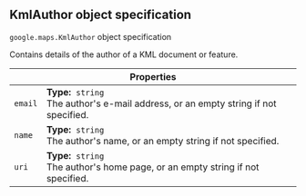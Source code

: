 <h2 id="KmlAuthor">
KmlAuthor
object specification
</h2><p>
<code><span itemprop="path">google.maps</span>.<span itemprop="name">KmlAuthor</span></code>
object specification
</p><p>Contains details of the author of a KML document or feature.</p><table class="properties responsive" summary="object KmlAuthor - Properties">
<thead>
<tr><th colspan="2">Properties</th>
</tr></thead>
<tbody>
<tr>
<td><code>email</code></td>
<td><div><strong>Type:</strong>&nbsp; <code>string</code></div>
<div class="desc">The author's e-mail address, or an empty string if not specified.</div></td>
</tr>
<tr>
<td><code>name</code></td>
<td><div><strong>Type:</strong>&nbsp; <code>string</code></div>
<div class="desc">The author's name, or an empty string if not specified.</div></td>
</tr>
<tr>
<td><code>uri</code></td>
<td><div><strong>Type:</strong>&nbsp; <code>string</code></div>
<div class="desc">The author's home page, or an empty string if not specified.</div></td>
</tr>
</tbody>
</table>